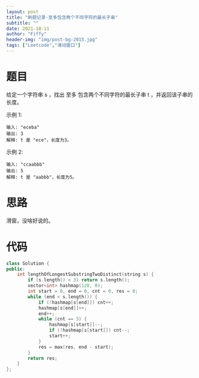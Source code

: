 ```yaml
---
layout: post
title: "刷题记录-至多包含两个不同字符的最长子串"
subtitle: ""
date: 2021-10-11
author: "Fiffy"
header-img: "img/post-bg-2015.jpg"
tags: ["Leetcode","滑动窗口"]
---
```


# 题目

给定一个字符串 s ，找出 至多 包含两个不同字符的最长子串 t ，并返回该子串的长度。

示例 1:

```
输入: "eceba"
输出: 3
解释: t 是 "ece"，长度为3。
```

示例 2:

```
输入: "ccaabbb"
输出: 5
解释: t 是 "aabbb"，长度为5。
```

# 思路

滑窗，没啥好说的。

# 代码

```c++
class Solution {
public:
    int lengthOfLongestSubstringTwoDistinct(string s) {
        if (s.length() < 3) return s.length();
        vector<int> hashmap(128, 0);
        int start = 0, end = 0, cnt = 0, res = 0;
        while (end < s.length()) {
            if (!hashmap[s[end]]) cnt++;
            hashmap[s[end]]++;
            end++;
            while (cnt == 3) {
                hashmap[s[start]]--;
                if (!hashmap[s[start]]) cnt--;
                start++;
            }
            res = max(res, end - start);
        }
        return res;
    }
};
```

